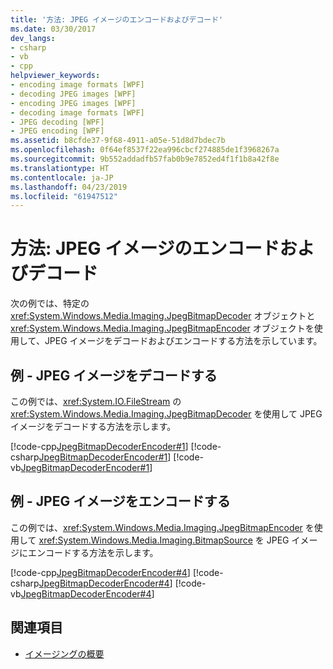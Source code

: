 ```yaml
---
title: '方法: JPEG イメージのエンコードおよびデコード'
ms.date: 03/30/2017
dev_langs:
- csharp
- vb
- cpp
helpviewer_keywords:
- encoding image formats [WPF]
- decoding JPEG images [WPF]
- encoding JPEG images [WPF]
- decoding image formats [WPF]
- JPEG decoding [WPF]
- JPEG encoding [WPF]
ms.assetid: b8cfde37-9f68-4911-a05e-51d8d7bdec7b
ms.openlocfilehash: 0f64ef8537f22ea996cbcf274885de1f3968267a
ms.sourcegitcommit: 9b552addadfb57fab0b9e7852ed4f1f1b8a42f8e
ms.translationtype: HT
ms.contentlocale: ja-JP
ms.lasthandoff: 04/23/2019
ms.locfileid: "61947512"
---
```

# <a name="how-to-encode-and-decode-a-jpeg-image"></a>方法: JPEG イメージのエンコードおよびデコード

次の例では、特定の <xref:System.Windows.Media.Imaging.JpegBitmapDecoder> オブジェクトと <xref:System.Windows.Media.Imaging.JpegBitmapEncoder> オブジェクトを使用して、JPEG イメージをデコードおよびエンコードする方法を示しています。  
  
## <a name="example---decode-a-jpeg-image"></a>例 - JPEG イメージをデコードする

この例では、<xref:System.IO.FileStream> の <xref:System.Windows.Media.Imaging.JpegBitmapDecoder> を使用して JPEG イメージをデコードする方法を示します。  
  
[!code-cpp[JpegBitmapDecoderEncoder#1](~/samples/snippets/cpp/VS_Snippets_Wpf/JpegBitmapDecoderEncoder/CPP/jpegencoderdecoder.cpp#1)]
[!code-csharp[JpegBitmapDecoderEncoder#1](~/samples/snippets/csharp/VS_Snippets_Wpf/JpegBitmapDecoderEncoder/CSharp/JpegEncoderDecoder.cs#1)]
[!code-vb[JpegBitmapDecoderEncoder#1](~/samples/snippets/visualbasic/VS_Snippets_Wpf/JpegBitmapDecoderEncoder/VB/JpegEncoderDecoder.vb#1)]  
  
## <a name="example---encode-a-jpeg-image"></a>例 - JPEG イメージをエンコードする

この例では、<xref:System.Windows.Media.Imaging.JpegBitmapEncoder> を使用して <xref:System.Windows.Media.Imaging.BitmapSource> を JPEG イメージにエンコードする方法を示します。  
  
[!code-cpp[JpegBitmapDecoderEncoder#4](~/samples/snippets/cpp/VS_Snippets_Wpf/JpegBitmapDecoderEncoder/CPP/jpegencoderdecoder.cpp#4)]
[!code-csharp[JpegBitmapDecoderEncoder#4](~/samples/snippets/csharp/VS_Snippets_Wpf/JpegBitmapDecoderEncoder/CSharp/JpegEncoderDecoder.cs#4)]
[!code-vb[JpegBitmapDecoderEncoder#4](~/samples/snippets/visualbasic/VS_Snippets_Wpf/JpegBitmapDecoderEncoder/VB/JpegEncoderDecoder.vb#4)]  
  
## <a name="see-also"></a>関連項目

- [イメージングの概要](imaging-overview.md)
